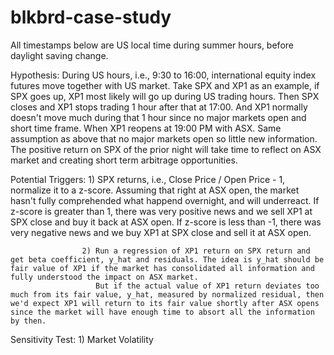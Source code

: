 # blkbrd-case-study
All timestamps below are US local time during summer hours, before daylight saving change.

Hypothesis: During US hours, i.e., 9:30 to 16:00, international equity index futures move together with US market.
            Take SPX and XP1 as an example, if SPX goes up, XP1 most likely will go up during US trading hours. Then SPX closes and XP1 stops trading 1 hour after that at 17:00. And XP1 normally doesn't move much during that 1 hour since no major markets open and short time frame.
            When XP1 reopens at 19:00 PM with ASX. Same assumption as above that no major markets open so little new information. The positive return on SPX of the prior night will take time to reflect on ASX market and creating short term arbitrage opportunities.

Potential Triggers: 1) SPX returns, i.e., Close Price / Open Price - 1, normalize it to a z-score. Assuming that right at ASX open, the market hasn't fully comprehended what happend overnight, and will underreact.
                       If z-score is greater than 1, there was very positive news and we sell XP1 at SPX close and buy it back at ASX open. If z-score is less than -1, there was very negative news and we buy XP1 at SPX close and sell it at ASX open.

                    2) Run a regression of XP1 return on SPX return and get beta coefficient, y_hat and residuals. The idea is y_hat should be fair value of XP1 if the market has consolidated all information and fully understood the impact on ASX market.
                       But if the actual value of XP1 return deviates too much from its fair value, y_hat, measured by normalized residual, then we'd expect XP1 will return to its fair value shortly after ASX opens since the market will have enough time to absort all the information by then.

Sensitivity Test: 1) Market Volatility
